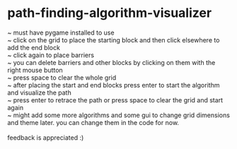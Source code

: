 # path-finding-algorithm-visualizer

~ must have pygame installed to use
<br>
~ click on the grid to place the starting block and then click elsewhere to add the end block
<br>
~ click again to place barriers 
<br>
~ you can delete barriers and other blocks by clicking on them with the right mouse button
<br>
~ press space to clear the whole grid
<br>
~ after placing the start and end blocks press enter to start the algorithm and visualize the path
<br>
~ press enter to retrace the path or press space to clear the grid and start again
<br>
~ might add some more algorithms and some gui to change grid dimensions and theme later. you can change them in the code for now.
<br><br>
feedback is appreciated :)
